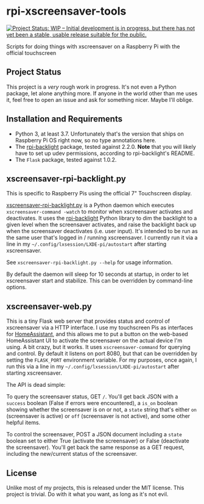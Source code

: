 # rpi-xscreensaver-tools

[![Project Status: WIP – Initial development is in progress, but there has not yet been a stable, usable release suitable for the public.](https://www.repostatus.org/badges/latest/wip.svg)](https://www.repostatus.org/#wip)

Scripts for doing things with xscreensaver on a Raspberry Pi with the official touchscreen

## Project Status

This project is a *very* rough work in progress. It's not even a Python package, let alone anything more. If anyone in the world other than me uses it, feel free to open an issue and ask for something nicer. Maybe I'll oblige.

## Installation and Requirements

* Python 3, at least 3.7. Unfortunately that's the version that ships on Raspberry Pi OS right now, so no type annotations here.
* The [rpi-backlight](https://pypi.org/project/rpi-backlight/) package, tested against 2.2.0. **Note** that you will likely have to set up udev permissions, according to rpi-backlight's README.
* The ``Flask`` package, tested against 1.0.2.

## xscreensaver-rpi-backlight.py

This is specific to Raspberry Pis using the official 7" Touchscreen display.

[xscreensaver-rpi-backlight.py](xscreensaver-rpi-backlight.py) is a Python daemon which executes ``xscreensaver-command -watch`` to monitor when xscreensaver activates and deactivates. It uses the [rpi-backlight](https://pypi.org/project/rpi-backlight/) Python library to dim the backlight to a given level when the screensaver activates, and raise the backlight back up when the screensaver deactivates (i.e. user input). It's intended to be run as the same user that's logged in / running xscreensaver. I currently run it via a line in my ``~/.config/lxsession/LXDE-pi/autostart`` after starting xscreensaver.

See ``xscreensaver-rpi-backlight.py --help`` for usage information.

By default the daemon will sleep for 10 seconds at startup, in order to let xscreensaver start and stabilize. This can be overridden by command-line options.

## xscreensaver-web.py

This is a tiny Flask web server that provides status and control of xscreensaver via a HTTP interface. I use my touchscreen Pis as interfaces for [HomeAssistant](https://www.home-assistant.io/), and this allows me to put a button on the web-based HomeAssistant UI to activate the screensaver on the actual device I'm using. A bit crazy, but it works. It uses ``xscreensaver-command`` for querying and control. By default it listens on port 8080, but that can be overridden by setting the ``FLASK_PORT`` environment variable. For my purposes, once again, I run this via a line in my ``~/.config/lxsession/LXDE-pi/autostart`` after starting xscreensaver.

The API is dead simple:

To query the screensaver status, GET ``/``. You'll get back JSON with a ``success`` boolean (False if errors were encountered), a ``is_on`` boolean showing whether the screensaver is on or not, a ``state`` string that's either ``on`` (screensaver is active) or ``off`` (screensaver is not active), and some other helpful items.

To control the screensaver, POST a JSON document including a ``state`` boolean set to either True (activate the screensaver) or False (deactivate the screensaver). You'll get back the same response as a GET request, including the new/current status of the screensaver.

## License

Unlike most of my projects, this is released under the MIT license. This project is trivial. Do with it what you want, as long as it's not evil.
